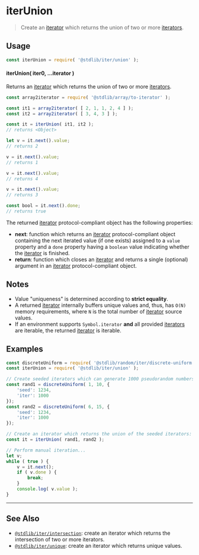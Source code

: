 <!--

@license Apache-2.0

Copyright (c) 2019 The Stdlib Authors.

Licensed under the Apache License, Version 2.0 (the "License");
you may not use this file except in compliance with the License.
You may obtain a copy of the License at

   http://www.apache.org/licenses/LICENSE-2.0

Unless required by applicable law or agreed to in writing, software
distributed under the License is distributed on an "AS IS" BASIS,
WITHOUT WARRANTIES OR CONDITIONS OF ANY KIND, either express or implied.
See the License for the specific language governing permissions and
limitations under the License.

-->

# iterUnion

> Create an [iterator][mdn-iterator-protocol] which returns the union of two or more [iterators][mdn-iterator-protocol].

<!-- Section to include introductory text. Make sure to keep an empty line after the intro `section` element and another before the `/section` close. -->

<section class="intro">

</section>

<!-- /.intro -->

<!-- Package usage documentation. -->

<section class="usage">

## Usage

```javascript
const iterUnion = require( '@stdlib/iter/union' );
```

#### iterUnion( iter0, ...iterator )

Returns an [iterator][mdn-iterator-protocol] which returns the union of two or more [iterators][mdn-iterator-protocol].

```javascript
const array2iterator = require( '@stdlib/array/to-iterator' );

const it1 = array2iterator( [ 2, 1, 1, 2, 4 ] );
const it2 = array2iterator( [ 3, 4, 3 ] );

const it = iterUnion( it1, it2 );
// returns <Object>

let v = it.next().value;
// returns 2

v = it.next().value;
// returns 1

v = it.next().value;
// returns 4

v = it.next().value;
// returns 3

const bool = it.next().done;
// returns true
```

The returned [iterator][mdn-iterator-protocol] protocol-compliant object has the following properties:

-   **next**: function which returns an [iterator][mdn-iterator-protocol] protocol-compliant object containing the next iterated value (if one exists) assigned to a `value` property and a `done` property having a `boolean` value indicating whether the [iterator][mdn-iterator-protocol] is finished.
-   **return**: function which closes an [iterator][mdn-iterator-protocol] and returns a single (optional) argument in an [iterator][mdn-iterator-protocol] protocol-compliant object.

</section>

<!-- /.usage -->

<!-- Package usage notes. Make sure to keep an empty line after the `section` element and another before the `/section` close. -->

<section class="notes">

## Notes

-   Value "uniqueness" is determined according to **strict equality**.
-   A returned [iterator][mdn-iterator-protocol] internally buffers unique values and, thus, has `O(N)` memory requirements, where `N` is the total number of [iterator][mdn-iterator-protocol] source values.
-   If an environment supports `Symbol.iterator` **and** all provided [iterators][mdn-iterator-protocol] are iterable, the returned [iterator][mdn-iterator-protocol] is iterable.

</section>

<!-- /.notes -->

<!-- Package usage examples. -->

<section class="examples">

## Examples

<!-- eslint no-undef: "error" -->

```javascript
const discreteUniform = require( '@stdlib/random/iter/discrete-uniform' );
const iterUnion = require( '@stdlib/iter/union' );

// Create seeded iterators which can generate 1000 pseudorandom numbers:
const rand1 = discreteUniform( 1, 10, {
    'seed': 1234,
    'iter': 1000
});
const rand2 = discreteUniform( 6, 15, {
    'seed': 1234,
    'iter': 1000
});

// Create an iterator which returns the union of the seeded iterators:
const it = iterUnion( rand1, rand2 );

// Perform manual iteration...
let v;
while ( true ) {
    v = it.next();
    if ( v.done ) {
        break;
    }
    console.log( v.value );
}
```

</section>

<!-- /.examples -->

<!-- Section to include cited references. If references are included, add a horizontal rule *before* the section. Make sure to keep an empty line after the `section` element and another before the `/section` close. -->

<section class="references">

</section>

<!-- /.references -->

<!-- Section for related `stdlib` packages. Do not manually edit this section, as it is automatically populated. -->

<section class="related">

* * *

## See Also

-   <span class="package-name">[`@stdlib/iter/intersection`][@stdlib/iter/intersection]</span><span class="delimiter">: </span><span class="description">create an iterator which returns the intersection of two or more iterators.</span>
-   <span class="package-name">[`@stdlib/iter/unique`][@stdlib/iter/unique]</span><span class="delimiter">: </span><span class="description">create an iterator which returns unique values.</span>

</section>

<!-- /.related -->

<!-- Section for all links. Make sure to keep an empty line after the `section` element and another before the `/section` close. -->

<section class="links">

[mdn-iterator-protocol]: https://developer.mozilla.org/en-US/docs/Web/JavaScript/Reference/Iteration_protocols#The_iterator_protocol

<!-- <related-links> -->

[@stdlib/iter/intersection]: https://github.com/stdlib-js/stdlib/tree/develop/lib/node_modules/%40stdlib/iter/intersection

[@stdlib/iter/unique]: https://github.com/stdlib-js/stdlib/tree/develop/lib/node_modules/%40stdlib/iter/unique

<!-- </related-links> -->

</section>

<!-- /.links -->
